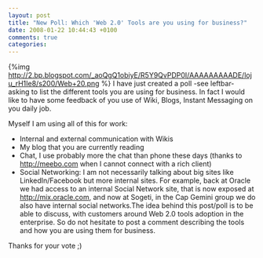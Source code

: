 ```yaml
---
layout: post
title: "New Poll: Which 'Web 2.0' Tools are you using for business?"
date: 2008-01-22 10:44:43 +0100
comments: true
categories:
---
```

{%img http://2.bp.blogspot.com/_aoQgQ1obiyE/R5Y9QvPDP0I/AAAAAAAAADE/loju_rH1Ie8/s200/Web+20.png %} I have just created a poll -see leftbar- asking to list the different tools you are using for business. In fact I would like to have some feedback of you use of Wiki, Blogs, Instant Messaging on you daily job.<div> </div><div>Myself I am using all of this for work:

*   Internal and external communication with Wikis
*   My blog that you are currently reading
*   Chat, I use probably more the chat than phone these days (thanks to http://meebo.com when I cannot connect with a rich client)
*   Social Networking: I am not necessarily  talking about big sites like LinkedIn/Facebook but more internal sites. For example, back at Oracle we had access to an internal Social Network site, that is now exposed at http://mix.oracle.com, and now at Sogeti, in the Cap Gemini group we do also have internal social networks.The idea behind this post/poll is to be able to discuss, with customers around Web 2.0 tools adoption in the enterprise. So do not hesitate to post a comment describing the tools and how you are using them for business.

Thanks for your vote ;)
